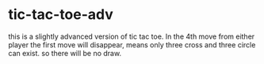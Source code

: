# tic-tac-toe-adv
this is a slightly advanced version of tic tac toe. In the 4th move from either player the first move will disappear, means only three cross and three circle can exist. so there will be no draw.
